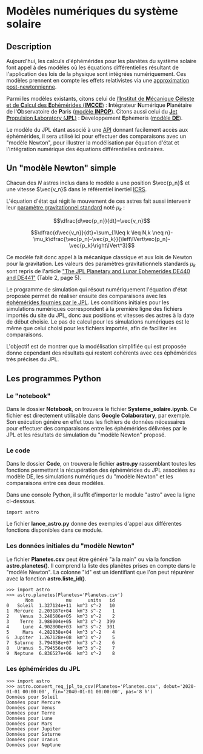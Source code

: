 # Modèles numériques du système solaire

## Description

Aujourd'hui, les calculs d'éphémérides pour les planètes du système solaire font appel à des modèles où les équations différentielles résultant de l'application des lois de la physique sont intégrées numériquement. Ces modèles prennent en compte les effets relativistes via une [approximation post-newtonnienne](https://fr.wikipedia.org/wiki/%C3%89quations_d%27Einstein-Infeld-Hoffmann).

Parmi les modèles existants, citons celui de [l’**I**nstitut de **M**écanique **C**éleste et de **C**alcul des **E**phémérides (**IMCCE**)](https://www.imcce.fr/institut/presentation/) : **I**ntégrateur **N**umérique **P**lanétaire de l'**O**bservatoire de **P**aris ([modèle **INPOP**](https://www.imcce.fr/inpop)). Citons aussi celui du [**J**et **P**ropulsion **L**aboratory (**JPL**)](https://www.jpl.nasa.gov/) : **D**eveloppement **E**phemeris ([modèle **DE**](https://ssd.jpl.nasa.gov/)).

Le modèle du JPL étant associé à une [API](https://ssd-api.jpl.nasa.gov/doc/horizons.html) donnant facilement accès aux éphémérides, il sera utilisé ici pour effectuer des comparaisons avec un "modèle Newton", pour illustrer la modélisation par équation d'état et l'intégration numérique des équations différentielles ordinaires.

## Un "modèle Newton" simple

Chacun des $N$ astres inclus dans le modèle a une position $\vec{p_n}$ et une vitesse $\vec{v_n}$ dans le référentiel inertiel [ICRS](https://fr.wikipedia.org/wiki/Syst%C3%A8me_de_r%C3%A9f%C3%A9rence_c%C3%A9leste_international).

L'équation d'état qui régit le mouvement de ces astres fait aussi intervenir leur [paramètre gravitationnel standard](https://fr.wikipedia.org/wiki/Param%C3%A8tre_gravitationnel_standard) noté $\mu_k$ :

$$\dfrac{d\vec{p_n}}{dt}=\vec{v_n}$$

$$\dfrac{d\vec{v_n}}{dt}=\sum_{1\leq k \leq N,k \neq n}-\mu_k\dfrac{\vec{p_n}-\vec{p_k}}{\left\lVert\vec{p_n}-\vec{p_k}\right\lVert^3}$$

Ce modèle fait donc appel à la mécanique classique et aux lois de Newton pour la gravitation. Les valeurs des paramètres gravitationnels standards $\mu_k$ sont repris de l'article ["The JPL Planetary and Lunar Ephemerides DE440 and DE441"](https://iopscience.iop.org/article/10.3847/1538-3881/abd414/pdf) (Table 2, page 5).

Le programme de simulation qui résout numériquement l'équation d'état proposée permet de réaliser ensuite des comparaisons avec les [éphémérides fournies par le JPL](https://ssd.jpl.nasa.gov/horizons/app.html#/). Les conditions initiales pour les simulations numériques correspondent à la première ligne des fichiers importés du site du JPL, donc aux positions et vitesses des astres à la date de début choisie. Le pas de calcul pour les simulations numériques est le même que celui choisi pour les fichiers importés, afin de faciliter les comparaisons.

L'objectif est de montrer que la modélisation simplifiée qui est proposée donne cependant des résultats qui restent cohérents avec ces éphémérides très précises du JPL.

## Les programmes Python

### Le "notebook"

Dans le dossier **Notebook**, on trouvera le fichier **Systeme_solaire.ipynb**. Ce fichier est directement utilisable dans **Google Colaboratory**, par exemple. Son exécution génère en effet tous les fichiers de données nécessaires pour effectuer des comparaisons entre les éphémérides délivrées par le JPL et les résultats de simulation du "modèle Newton" proposé.

### Le code

Dans le dossier **Code**, on trouvera le fichier **astro.py** rassemblant toutes les fonctions permettant la récupération des éphémérides du JPL associées au modèle DE, les simulations numériques du "modèle Newton" et les comparaisons entre ces deux modèles.

Dans une console Python, il suffit d'importer le module "astro" avec la ligne ci-dessous.
```
import astro
```

Le fichier **lance_astro.py** donne des exemples d'appel aux différentes fonctions disponibles dans ce module.

### Les données initiales du "modèle Newton"

Le fichier **Planetes.csv** peut être généré "à la main" ou via la fonction **astro.planetes()**. Il comprend la liste des planètes prises en compte dans le "modèle Newton". La colonne "id" est un identifiant que l'on peut répurérer avec la fonction **astro.liste_id()**.
```
>>> import astro
>>> astro.planetes(Planetes='Planetes.csv')
       Nom            mu      units   id
0   Soleil  1.327124e+11  km^3 s^-2   10
1  Mercure  2.203187e+04  km^3 s^-2    1
2    Venus  3.248586e+05  km^3 s^-2    2
3    Terre  3.986004e+05  km^3 s^-2  399
4     Lune  4.902800e+03  km^3 s^-2  301
5     Mars  4.282838e+04  km^3 s^-2    4
6  Jupiter  1.267128e+08  km^3 s^-2    5
7  Saturne  3.794058e+07  km^3 s^-2    6
8   Uranus  5.794556e+06  km^3 s^-2    7
9  Neptune  6.836527e+06  km^3 s^-2    8
```

### Les éphémérides du JPL

```
>>> import astro
>>> astro.convert_req_jpl_to_csv(Planetes='Planetes.csv', debut='2020-01-01 00:00:00', fin='2040-01-01 00:00:00', pas='8 h')
Données pour Soleil
Données pour Mercure
Données pour Venus
Données pour Terre
Données pour Lune
Données pour Mars
Données pour Jupiter
Données pour Saturne
Données pour Uranus
Données pour Neptune
```

